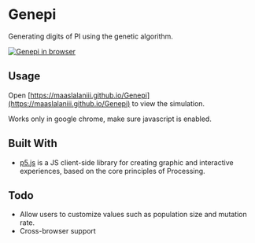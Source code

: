 # Genepi
Generating digits of PI using the genetic algorithm.

[![Genepi in browser](https://camo.githubusercontent.com/98b990c52c02e7f8036a42184f0ec8f602c58411/68747470733a2f2f6d656469612e67697068792e636f6d2f6d656469612f7855413762694271384e645a4a6944464b4d2f67697068792e676966)](https://maaslalaniii.github.io/Genepi)

## Usage
Open [https://maaslalaniii.github.io/Genepi](https://maaslalaniii.github.io/Genepi) to view the simulation.

Works only in google chrome, make sure javascript is enabled.

## Built With
* [p5.js](https://github.com/processing/p5.js) is a JS client-side library for creating graphic and interactive experiences, based on the core principles of Processing.

## Todo
* Allow users to customize values such as population size and mutation rate.
* Cross-browser support

